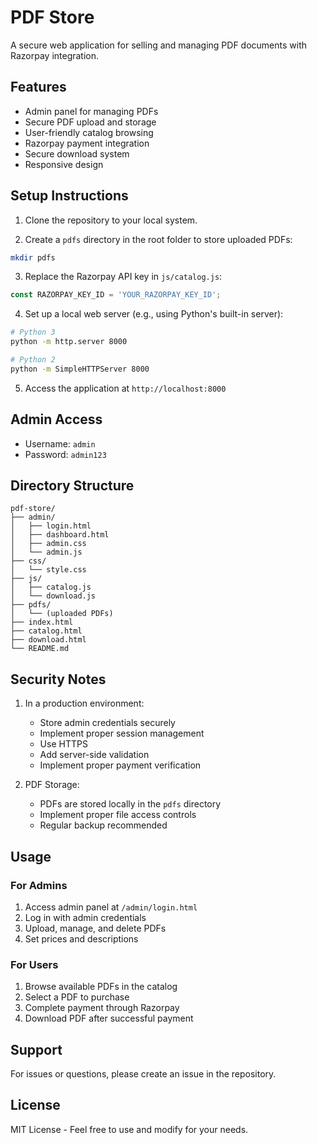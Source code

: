 # PDF Store

A secure web application for selling and managing PDF documents with Razorpay integration.

## Features

- Admin panel for managing PDFs
- Secure PDF upload and storage
- User-friendly catalog browsing
- Razorpay payment integration
- Secure download system
- Responsive design

## Setup Instructions

1. Clone the repository to your local system.

2. Create a `pdfs` directory in the root folder to store uploaded PDFs:
```bash
mkdir pdfs
```

3. Replace the Razorpay API key in `js/catalog.js`:
```javascript
const RAZORPAY_KEY_ID = 'YOUR_RAZORPAY_KEY_ID';
```

4. Set up a local web server (e.g., using Python's built-in server):
```bash
# Python 3
python -m http.server 8000

# Python 2
python -m SimpleHTTPServer 8000
```

5. Access the application at `http://localhost:8000`

## Admin Access

- Username: `admin`
- Password: `admin123`

## Directory Structure

```
pdf-store/
├── admin/
│   ├── login.html
│   ├── dashboard.html
│   ├── admin.css
│   └── admin.js
├── css/
│   └── style.css
├── js/
│   ├── catalog.js
│   └── download.js
├── pdfs/
│   └── (uploaded PDFs)
├── index.html
├── catalog.html
├── download.html
└── README.md
```

## Security Notes

1. In a production environment:
   - Store admin credentials securely
   - Implement proper session management
   - Use HTTPS
   - Add server-side validation
   - Implement proper payment verification

2. PDF Storage:
   - PDFs are stored locally in the `pdfs` directory
   - Implement proper file access controls
   - Regular backup recommended

## Usage

### For Admins

1. Access admin panel at `/admin/login.html`
2. Log in with admin credentials
3. Upload, manage, and delete PDFs
4. Set prices and descriptions

### For Users

1. Browse available PDFs in the catalog
2. Select a PDF to purchase
3. Complete payment through Razorpay
4. Download PDF after successful payment

## Support

For issues or questions, please create an issue in the repository.

## License

MIT License - Feel free to use and modify for your needs. 